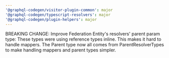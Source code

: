 ```yaml
---
'@graphql-codegen/visitor-plugin-common': major
'@graphql-codegen/typescript-resolvers': major
'@graphql-codegen/plugin-helpers': major
---
```


BREAKING CHANGE: Improve Federation Entity's resolvers' parent param type: These types were using reference types inline. This makes it hard to handle mappers. The Parent type now all comes from ParentResolverTypes to make handling mappers and parent types simpler.
